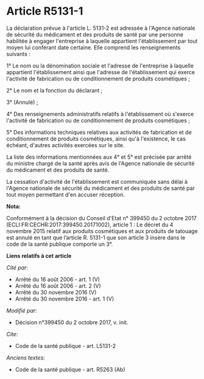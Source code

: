 # Article R5131-1

La déclaration prévue à l'article L. 5131-2 est adressée à l'Agence nationale de sécurité du médicament et des produits de
santé par une personne habilitée à engager l'entreprise à laquelle appartient l'établissement par tout moyen lui conférant
date certaine. Elle comprend les renseignements suivants :

1° Le nom ou la dénomination sociale et l'adresse de l'entreprise à laquelle appartient l'établissement ainsi que l'adresse
de l'établissement qui exerce l'activité de fabrication ou de conditionnement de produits cosmétiques ;

2° Le nom et la fonction du déclarant ;

3° (Annulé) ;

4° Des renseignements administratifs relatifs à l'établissement où s'exerce l'activité de fabrication ou de conditionnement
de produits cosmétiques ;

5° Des informations techniques relatives aux activités de fabrication et de conditionnement de produits cosmétiques, ainsi
qu'à l'existence, le cas échéant, d'autres activités exercées sur le site.

La liste des informations mentionnées aux 4° et 5° est précisée par arrêté du ministre chargé de la santé après avis de
l'Agence nationale de sécurité du médicament et des produits de santé.

La cessation d'activité de l'établissement est communiquée sans délai à l'Agence nationale de sécurité du médicament et des
produits de santé par tout moyen permettant d'en accuser réception.

**Nota:**

Conformément à la décision du Conseil d'Etat n° 399450 du 2 octobre 2017 (ECLI:FR:CECHR:2017:399450.20171002), article 1 : Le
décret du 4 novembre 2015 relatif aux produits cosmétiques et aux produits de tatouage est annulé en tant que l’article R.
5131-1 que son article 3 insère dans le code de la santé publique comporte un 3°.

**Liens relatifs à cet article**

_Cité par_:

  - Arrêté du 16 août 2006 - art. 1 (V)
  - Arrêté du 16 août 2006 - art. 2 (V)
  - Arrêté du 30 novembre 2016 (V)
  - Arrêté du 30 novembre 2016 - art. 1 (V)

_Modifié par_:

  - Décision n°399450 du 2 octobre 2017, v. init.

_Cite_:

  - Code de la santé publique - art. L5131-2

_Anciens textes_:

  - Code de la santé publique - art. R5263 (Ab)
